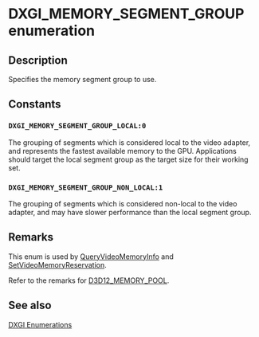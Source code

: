 # DXGI_MEMORY_SEGMENT_GROUP enumeration

## Description

Specifies the memory segment group to use.

## Constants

### `DXGI_MEMORY_SEGMENT_GROUP_LOCAL:0`

 The grouping of segments which is considered local to the video adapter, and represents the fastest available memory to the GPU. Applications should target the local segment group as the target size for their working set.

### `DXGI_MEMORY_SEGMENT_GROUP_NON_LOCAL:1`

The grouping of segments which is considered non-local to the video adapter, and may have slower performance than the local segment group.

## Remarks

This enum is used by [QueryVideoMemoryInfo](https://learn.microsoft.com/windows/desktop/api/dxgi1_4/nf-dxgi1_4-idxgiadapter3-queryvideomemoryinfo) and [SetVideoMemoryReservation](https://learn.microsoft.com/windows/desktop/api/dxgi1_4/nf-dxgi1_4-idxgiadapter3-setvideomemoryreservation).

Refer to the remarks for [D3D12_MEMORY_POOL](https://learn.microsoft.com/windows/desktop/api/d3d12/ne-d3d12-d3d12_memory_pool).

## See also

[DXGI Enumerations](https://learn.microsoft.com/windows/desktop/direct3ddxgi/d3d10-graphics-reference-dxgi-enums)
